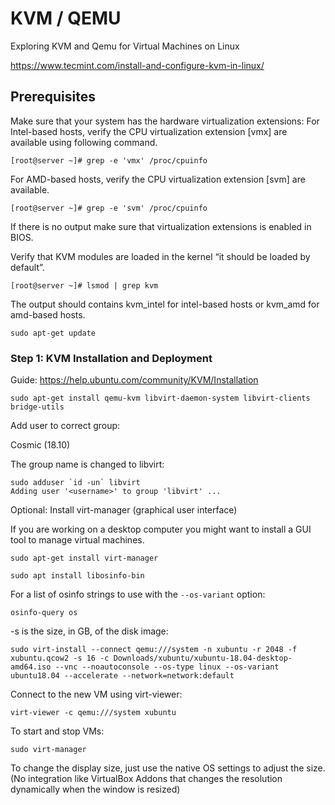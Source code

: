 # KVM / QEMU

Exploring KVM and Qemu for Virtual Machines on Linux

https://www.tecmint.com/install-and-configure-kvm-in-linux/

## Prerequisites

Make sure that your system has the hardware virtualization extensions: For Intel-based hosts, verify the CPU virtualization extension [vmx] are available using following command.

    [root@server ~]# grep -e 'vmx' /proc/cpuinfo

For AMD-based hosts, verify the CPU virtualization extension [svm] are available.

    [root@server ~]# grep -e 'svm' /proc/cpuinfo

If there is no output make sure that virtualization extensions is enabled in BIOS. 

Verify that KVM modules are loaded in the kernel “it should be loaded by default”.

    [root@server ~]# lsmod | grep kvm

The output should contains kvm_intel for intel-based hosts or kvm_amd for amd-based hosts.

    sudo apt-get update
    

### Step 1: KVM Installation and Deployment

Guide: https://help.ubuntu.com/community/KVM/Installation

    sudo apt-get install qemu-kvm libvirt-daemon-system libvirt-clients bridge-utils

Add user to correct group:

Cosmic (18.10)

The group name is changed to libvirt:

    sudo adduser `id -un` libvirt
    Adding user '<username>' to group 'libvirt' ...

Optional: Install virt-manager (graphical user interface)

If you are working on a desktop computer you might want to install a GUI tool to manage virtual machines.

    sudo apt-get install virt-manager

    sudo apt install libosinfo-bin
    
For a list of osinfo strings to use with the `--os-variant` option:

    osinfo-query os
    
-s is the size, in GB, of the disk image:

    sudo virt-install --connect qemu:///system -n xubuntu -r 2048 -f xubuntu.qcow2 -s 16 -c Downloads/xubuntu/xubuntu-18.04-desktop-amd64.iso --vnc --noautoconsole --os-type linux --os-variant ubuntu18.04 --accelerate --network=network:default
    
Connect to the new VM using virt-viewer:

    virt-viewer -c qemu:///system xubuntu
    
To start and stop VMs:
    
    sudo virt-manager
    
To change the display size, just use the native OS settings to adjust the size. (No integration like VirtualBox Addons that changes the resolution dynamically when the window is resized)
